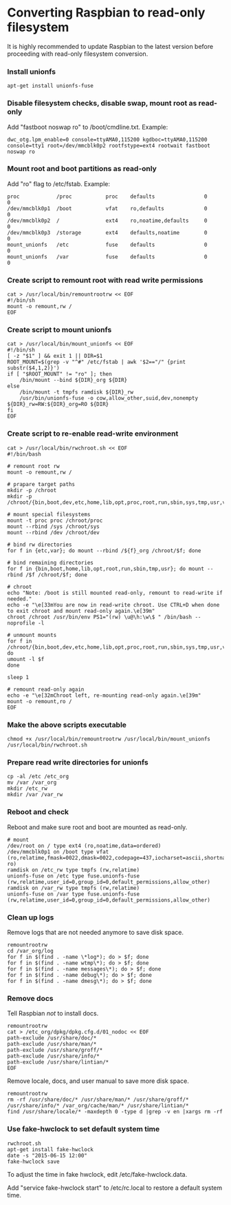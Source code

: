 # Converting Raspbian to read-only filesystem

It is highly recommended to update Raspbian to the latest version before proceeding with read-only filesystem conversion.

### Install unionfs
```
apt-get install unionfs-fuse
```

### Disable filesystem checks, disable swap, mount root as read-only
Add "fastboot noswap ro" to /boot/cmdline.txt.
Example:
```
dwc_otg.lpm_enable=0 console=ttyAMA0,115200 kgdboc=ttyAMA0,115200 console=tty1 root=/dev/mmcblk0p2 rootfstype=ext4 rootwait fastboot noswap ro
```

### Mount root and boot partitions as read-only
Add "ro" flag to /etc/fstab.
Example:
```
proc            /proc           proc    defaults                0       0
/dev/mmcblk0p1  /boot           vfat    ro,defaults             0       0
/dev/mmcblk0p2  /               ext4    ro,noatime,defaults     0       0
/dev/mmcblk0p3  /storage        ext4    defaults,noatime        0       0
mount_unionfs   /etc            fuse    defaults                0       0
mount_unionfs   /var            fuse    defaults                0       0
```

### Create script to remount root with read write permissions
```
cat > /usr/local/bin/remountrootrw << EOF
#!/bin/sh
mount -o remount,rw /
EOF
```

### Create script to mount unionfs
```
cat > /usr/local/bin/mount_unionfs << EOF
#!/bin/sh
[ -z "$1" ] && exit 1 || DIR=$1
ROOT_MOUNT=$(grep -v "^#" /etc/fstab | awk '$2=="/" {print substr($4,1,2)}')
if [ "$ROOT_MOUNT" != "ro" ]; then
	/bin/mount --bind ${DIR}_org ${DIR}
else
	/bin/mount -t tmpfs ramdisk ${DIR}_rw
	/usr/bin/unionfs-fuse -o cow,allow_other,suid,dev,nonempty ${DIR}_rw=RW:${DIR}_org=RO ${DIR}
fi
EOF
```

### Create script to re-enable read-write environment
```
cat > /usr/local/bin/rwchroot.sh << EOF
#!/bin/bash

# remount root rw
mount -o remount,rw /

# prapare target paths
mkdir -p /chroot
mkdir -p /chroot/{bin,boot,dev,etc,home,lib,opt,proc,root,run,sbin,sys,tmp,usr,var}

# mount special filesystems
mount -t proc proc /chroot/proc
mount --rbind /sys /chroot/sys
mount --rbind /dev /chroot/dev

# bind rw directories
for f in {etc,var}; do mount --rbind /${f}_org /chroot/$f; done

# bind remaining directories
for f in {bin,boot,home,lib,opt,root,run,sbin,tmp,usr}; do mount --rbind /$f /chroot/$f; done

# chroot
echo "Note: /boot is still mounted read-only, remount to read-write if needed."
echo -e "\e[33mYou are now in read-write chroot. Use CTRL+D when done to exit chroot and mount read-only again.\e[39m"
chroot /chroot /usr/bin/env PS1="(rw) \u@\h:\w\$ " /bin/bash --noprofile -l

# unmount mounts
for f in /chroot/{bin,boot,dev,etc,home,lib,opt,proc,root,run,sbin,sys,tmp,usr,var}; do
umount -l $f
done

sleep 1

# remount read-only again
echo -e "\e[32mChroot left, re-mounting read-only again.\e[39m"
mount -o remount,ro /
EOF
```

### Make the above scripts executable
```
chmod +x /usr/local/bin/remountrootrw /usr/local/bin/mount_unionfs /usr/local/bin/rwchroot.sh
```

### Prepare read write directories for unionfs
```
cp -al /etc /etc_org
mv /var /var_org
mkdir /etc_rw
mkdir /var /var_rw
```

### Reboot and check
Reboot and make sure root and boot are mounted as read-only.
```
# mount
/dev/root on / type ext4 (ro,noatime,data=ordered)
/dev/mmcblk0p1 on /boot type vfat (ro,relatime,fmask=0022,dmask=0022,codepage=437,iocharset=ascii,shortname=mixed,errors=remount-ro)
ramdisk on /etc_rw type tmpfs (rw,relatime)
unionfs-fuse on /etc type fuse.unionfs-fuse (rw,relatime,user_id=0,group_id=0,default_permissions,allow_other)
ramdisk on /var_rw type tmpfs (rw,relatime)
unionfs-fuse on /var type fuse.unionfs-fuse (rw,relatime,user_id=0,group_id=0,default_permissions,allow_other)
```

### Clean up logs
Remove logs that are not needed anymore to save disk space.
```
remountrootrw
cd /var_org/log
for f in $(find . -name \*log*); do > $f; done
for f in $(find . -name wtmp\*); do > $f; done
for f in $(find . -name messages\*); do > $f; done
for f in $(find . -name debug\*); do > $f; done
for f in $(find . -name dmesg\*); do > $f; done
```

### Remove docs
Tell Raspbian *not* to install docs.
```
remountrootrw
cat > /etc_org/dpkg/dpkg.cfg.d/01_nodoc << EOF
path-exclude /usr/share/doc/*
path-exclude /usr/share/man/*
path-exclude /usr/share/groff/*
path-exclude /usr/share/info/*
path-exclude /usr/share/lintian/*
EOF
```

Remove locale, docs, and user manual to save more disk space.
```
remountrootrw
rm -rf /usr/share/doc/* /usr/share/man/* /usr/share/groff/* /usr/share/info/* /var_org/cache/man/* /usr/share/lintian/*
find /usr/share/locale/* -maxdepth 0 -type d |grep -v en |xargs rm -rf
```

### Use fake-hwclock to set default system time
```
rwchroot.sh
apt-get install fake-hwclock
date -s "2015-06-15 12:00"
fake-hwclock save
```

To adjust the time in fake hwclock, edit /etc/fake-hwclock.data.

Add "service fake-hwclock start" to /etc/rc.local to restore a default system time.

